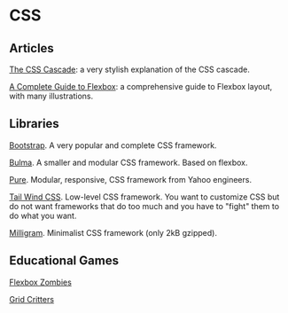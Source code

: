 CSS
===

Articles
--------

[The CSS Cascade](https://wattenberger.com/blog/css-cascade): a very stylish
explanation of the CSS cascade.

[A Complete Guide to Flexbox](https://css-tricks.com/snippets/css/a-guide-to-flexbox/): a comprehensive guide to Flexbox layout, with many illustrations.


Libraries
---------

[Bootstrap](https://getbootstrap.com/). A very popular and complete CSS
framework. 

[Bulma](https://bulma.io/). A smaller and modular CSS framework. Based on
flexbox.

[Pure](https://purecss.io/). Modular, responsive, CSS framework from Yahoo
engineers.

[Tail Wind CSS](https://tailwindcss.com/). Low-level CSS framework. You want to
customize CSS but do not want frameworks that do too much and you have to
"fight" them to do what you want.

[Milligram](https://milligram.io/). Minimalist CSS framework (only 2kB gzipped).

Educational Games
-----------------

[Flexbox Zombies](https://mastery.games/p/flexbox-zombies)

[Grid Critters](https://gridcritters.com/)

